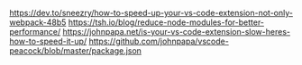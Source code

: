 https://dev.to/sneezry/how-to-speed-up-your-vs-code-extension-not-only-webpack-48b5
https://tsh.io/blog/reduce-node-modules-for-better-performance/
https://johnpapa.net/is-your-vs-code-extension-slow-heres-how-to-speed-it-up/
https://github.com/johnpapa/vscode-peacock/blob/master/package.json
